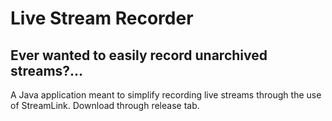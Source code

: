 # Live Stream Recorder
## Ever wanted to easily record unarchived streams?...
A Java application meant to simplify recording live streams through the use of StreamLink. Download through release tab.
